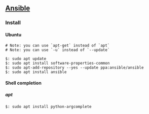 ## [Ansible](https://www.ansible.com/)

### Install

#### Ubuntu

```
# Note: you can use `apt-get` instead of `apt`
# Note: you can use `-u` instead of `--update`

$: sudo apt update
$: sudo apt install software-properties-common
$: sudo apt-add-repository --yes --update ppa:ansible/ansible
$: sudo apt install ansible
```

#### Shell completion

##### apt

```
$: sudo apt install python-argcomplete
```
